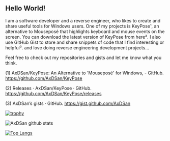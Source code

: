 ## Hello World!

I am a software developer and a reverse engineer, who likes to create and share useful tools for Windows users. One of my projects is KeyPose¹, an alternative to Mouseposé that highlights keyboard and mouse events on the screen. You can download the latest version of KeyPose from here². I also use GitHub Gist to store and share snippets of code that I find interesting or helpful³. and love doing reverse engineering development projects...

Feel free to check out my repositories and gists and let me know what you think.

(1) AxDSan/KeyPose: An Alternative to 'Mouseposé' for Windows, - GitHub. https://github.com/AxDSan/KeyPose

(2) Releases · AxDSan/KeyPose · GitHub. https://github.com/AxDSan/KeyPose/releases


(3) AxDSan’s gists · GitHub. https://gist.github.com/AxDSan

[![trophy](https://github-profile-trophy.vercel.app/?username=ryo-ma&theme=onedark)](https://github.com/ryo-ma/github-profile-trophy)

![AxDSan github stats](https://github-readme-stats.vercel.app/api?username=AxDSan&show_icons=true&theme=dark&count_private=true&include_all_commits=true&title_color=45cc06&icon_color=45cc06&hide=stars,contribs)

[![Top Langs](https://github-readme-stats.vercel.app/api/top-langs/?username=AxDSan)](https://github.com/anuraghazra/github-readme-stats)
